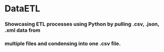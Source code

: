 # DataETL
### Showcasing ETL processes using Python by pulling .csv, .json, .xml data from
### multiple files and condensing into one .csv file.